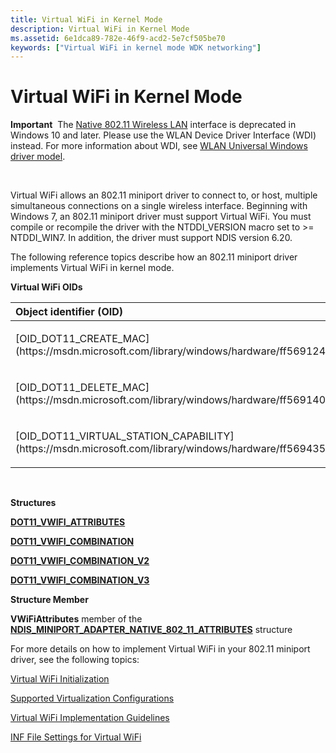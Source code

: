 ```yaml
---
title: Virtual WiFi in Kernel Mode
description: Virtual WiFi in Kernel Mode
ms.assetid: 6e1dca89-782e-46f9-acd2-5e7cf505be70
keywords: ["Virtual WiFi in kernel mode WDK networking"]
---
```


# Virtual WiFi in Kernel Mode


**Important**  The [Native 802.11 Wireless LAN](native-802-11-wireless-lan4.md) interface is deprecated in Windows 10 and later. Please use the WLAN Device Driver Interface (WDI) instead. For more information about WDI, see [WLAN Universal Windows driver model](wifi-universal-driver-model.md).

 

Virtual WiFi allows an 802.11 miniport driver to connect to, or host, multiple simultaneous connections on a single wireless interface. Beginning with Windows 7, an 802.11 miniport driver must support Virtual WiFi. You must compile or recompile the driver with the NTDDI\_VERSION macro set to &gt;= NTDDI\_WIN7. In addition, the driver must support NDIS version 6.20.

The following reference topics describe how an 802.11 miniport driver implements Virtual WiFi in kernel mode.

**Virtual WiFi OIDs**

<table>
<colgroup>
<col width="50%" />
<col width="50%" />
</colgroup>
<thead>
<tr class="header">
<th align="left">Object identifier (OID)</th>
<th align="left">Associated structure</th>
</tr>
</thead>
<tbody>
<tr class="odd">
<td align="left"><p>[OID_DOT11_CREATE_MAC](https://msdn.microsoft.com/library/windows/hardware/ff569124)</p></td>
<td align="left"><p>[<strong>DOT11_MAC_INFO</strong>](https://msdn.microsoft.com/library/windows/hardware/ff548689)</p></td>
</tr>
<tr class="even">
<td align="left"><p>[OID_DOT11_DELETE_MAC](https://msdn.microsoft.com/library/windows/hardware/ff569140)</p></td>
<td align="left"><p>[<strong>DOT11_MAC_INFO</strong>](https://msdn.microsoft.com/library/windows/hardware/ff548689)</p></td>
</tr>
<tr class="odd">
<td align="left"><p>[OID_DOT11_VIRTUAL_STATION_CAPABILITY](https://msdn.microsoft.com/library/windows/hardware/ff569435)</p></td>
<td align="left"><p>[<strong>DOT11_EXTSTA_ATTRIBUTES</strong>](https://msdn.microsoft.com/library/windows/hardware/ff547688)</p></td>
</tr>
</tbody>
</table>

 

**Structures**

[**DOT11\_VWIFI\_ATTRIBUTES**](https://msdn.microsoft.com/library/windows/hardware/ff548808)

[**DOT11\_VWIFI\_COMBINATION**](https://msdn.microsoft.com/library/windows/hardware/ff548810)

[**DOT11\_VWIFI\_COMBINATION\_V2**](https://msdn.microsoft.com/library/windows/hardware/ff548811)

[**DOT11\_VWIFI\_COMBINATION\_V3**](https://msdn.microsoft.com/library/windows/hardware/hh406568)

**Structure Member**

**VWiFiAttributes** member of the [**NDIS\_MINIPORT\_ADAPTER\_NATIVE\_802\_11\_ATTRIBUTES**](https://msdn.microsoft.com/library/windows/hardware/ff565926) structure

For more details on how to implement Virtual WiFi in your 802.11 miniport driver, see the following topics:

[Virtual WiFi Initialization](virtual-wifi-initialization.md)

[Supported Virtualization Configurations](supported-virtualization-configurations.md)

[Virtual WiFi Implementation Guidelines](virtual-wifi-implementation-guidelines.md)

[INF File Settings for Virtual WiFi](inf-file-settings-for-virtual-wifi.md)

 

 





